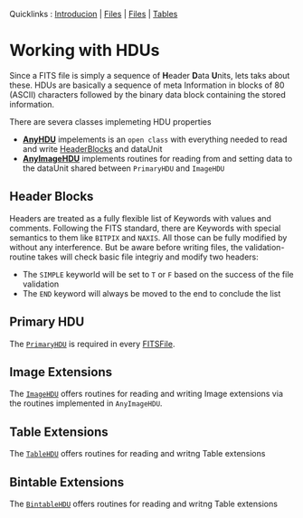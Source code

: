 
Quicklinks : [Introducion](DOCU_INTRO.md) | [Files](DOCU_FILES.md) | [Files](DOCU_HDUS.md) | [Tables](DOCU_TABLES.md)

# Working with HDUs

Since a FITS file is simply a sequence of **H**eader **D**ata **U**nits, lets taks about these. HDUs are basically a sequence of meta Information in blocks of 80 (ASCII) characters followed by the binary data block containing the stored information.

There are severa classes implemeting HDU properties
* **[AnyHDU](../Sources/FITS/HDU/AnyHDU.swift)** impelements is an `open class` with everything needed to read and write [HeaderBlocks](../Sources/FITS/HDU/HeaderBlock.swift) and dataUnit
* **[AnyImageHDU](../Sources/FITS/HDU/AnyImageHDU.swift)** implements routines for reading from and setting data to the dataUnit shared between `PrimaryHDU` and `ImageHDU`

## Header Blocks

Headers are treated as a fully flexible list of Keywords with values and comments. Following the FITS standard, there are Keywords with special semantics to them like `BITPIX` and `NAXIS`. All those can be fully modified by without any interference. But be aware before writing files, the validation-routine takes will check basic file integriy and modify two headers:
* The `SIMPLE` keyworld will be set to `T` or `F` based on the success of the file validation
* The `END` keyword will always be moved to the end to conclude the list 

## Primary HDU

The [`PrimaryHDU`](../Sources/FITS/HDU/PrimaryHDU.swift) is required in every [FITSFile](../Sources/FITS/FITSFile.swift). 

## Image Extensions

The [`ImageHDU`](../Sources/FITS/HDU/ImageHDU.swift) offers routines for reading and writing Image extensions via the routines implemented in `AnyImageHDU`. 

## Table Extensions

The [`TableHDU`](../Sources/FITS/HDU/TableHDU.swift) offers routines for reading and writng Table extensions

## Bintable Extensions

The [`BintableHDU`](../Sources/FITS/HDU/BintableHDU.swift) offers routines for reading and writng Table extensions
